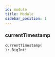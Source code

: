 ```yaml
---
id: module
title: Module
sidebar_position: 1
---
```


### currentTimestamp 

```graphql
currentTimestamp(
): BigInt!
```

